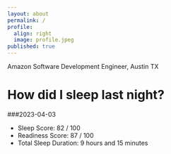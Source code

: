 ```yaml
---
layout: about
permalink: /
profile:
  align: right
  image: profile.jpeg
published: true
---
```


Amazon Software Development Engineer, Austin TX

# How did I sleep last night? 
###2023-04-03
- Sleep Score: 82 / 100
- Readiness Score: 87 / 100 
- Total Sleep Duration: 9 hours and 15 minutes
